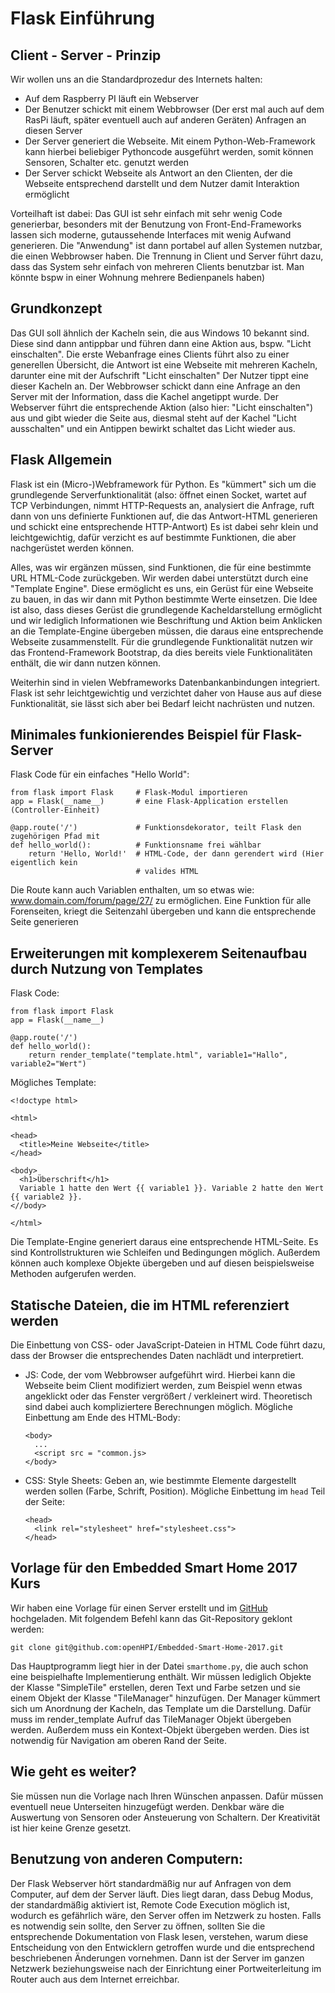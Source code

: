 # Flask Einführung
## Client - Server - Prinzip
Wir wollen uns an die Standardprozedur des Internets halten:

- Auf dem Raspberry PI läuft ein Webserver
- Der Benutzer schickt mit einem Webbrowser (Der erst mal auch auf dem RasPi läuft, später eventuell auch auf anderen Geräten) Anfragen an diesen Server
- Der Server generiert die Webseite. Mit einem Python-Web-Framework kann hierbei beliebiger Pythoncode ausgeführt werden, somit können Sensoren, Schalter etc. genutzt werden
- Der Server schickt Webseite als Antwort an den Clienten, der die Webseite entsprechend darstellt und dem Nutzer damit Interaktion ermöglicht

Vorteilhaft ist dabei: Das GUI ist sehr einfach mit sehr wenig Code generierbar, besonders mit der Benutzung von Front-End-Frameworks lassen sich moderne, gutaussehende Interfaces mit wenig Aufwand generieren. Die "Anwendung" ist dann portabel auf allen Systemen nutzbar, die einen Webbrowser haben.
Die Trennung in Client und Server führt dazu, dass das System sehr einfach von mehreren Clients benutzbar ist. Man könnte bspw in einer Wohnung mehrere Bedienpanels haben)

## Grundkonzept
Das GUI soll ähnlich der Kacheln sein, die aus Windows 10 bekannt sind. Diese sind dann antippbar und führen dann eine Aktion aus, bspw. "Licht einschalten".
Die erste Webanfrage eines Clients führt also zu einer generellen Übersicht, die Antwort ist eine Webseite mit mehreren Kacheln, darunter eine mit der Aufschrift "Licht einschalten"
Der Nutzer tippt eine dieser Kacheln an. Der Webbrowser schickt dann eine Anfrage an den Server mit der Information, dass die Kachel angetippt wurde.
Der Webserver führt die entsprechende Aktion (also hier: "Licht einschalten") aus und gibt wieder die Seite aus, diesmal steht auf der Kachel "Licht ausschalten" und ein Antippen bewirkt schaltet das Licht wieder aus.


## Flask Allgemein
Flask ist ein (Micro-)Webframework für Python. Es "kümmert" sich um die grundlegende Serverfunktionalität (also: öffnet einen Socket,
wartet auf TCP Verbindungen, nimmt HTTP-Requests an, analysiert die Anfrage, ruft dann von uns definierte Funktionen auf,
 die das Antwort-HTML generieren und schickt eine entsprechende HTTP-Antwort)
Es ist dabei sehr klein und leichtgewichtig, dafür verzicht es auf bestimmte Funktionen, die aber nachgerüstet werden können.

Alles, was wir ergänzen müssen, sind Funktionen, die für eine bestimmte URL HTML-Code zurückgeben.
Wir werden dabei unterstützt durch eine "Template Engine". Diese ermöglicht es uns, ein Gerüst für eine Webseite zu bauen, in das wir dann mit Python bestimmte Werte einsetzen.
Die Idee ist also, dass dieses Gerüst die grundlegende Kacheldarstellung ermöglicht und wir lediglich Informationen wie Beschriftung und Aktion beim Anklicken an die Template-Engine übergeben müssen, die daraus eine entsprechende Webseite zusammenstellt. Für die grundlegende Funktionalität nutzen wir das Frontend-Framework Bootstrap, da dies bereits viele Funktionalitäten enthält, die wir dann nutzen können.

Weiterhin sind in vielen Webframeworks Datenbankanbindungen integriert. Flask ist sehr leichtgewichtig und verzichtet
daher von Hause aus auf diese Funktionalität, sie lässt sich aber bei Bedarf leicht nachrüsten und nutzen.


## Minimales funkionierendes Beispiel für Flask-Server
Flask Code für ein einfaches "Hello World":
```
from flask import Flask     # Flask-Modul importieren
app = Flask(__name__)       # eine Flask-Application erstellen (Controller-Einheit)

@app.route('/')             # Funktionsdekorator, teilt Flask den zugehörigen Pfad mit
def hello_world():          # Funktionsname frei wählbar
    return 'Hello, World!'  # HTML-Code, der dann gerendert wird (Hier eigentlich kein
                            # valides HTML
```

Die Route kann auch Variablen enthalten, um so etwas wie:
www.domain.com/forum/page/27/ zu ermöglichen. 
Eine Funktion für alle Forenseiten, kriegt die Seitenzahl übergeben und kann die entsprechende Seite generieren

## Erweiterungen mit komplexerem Seitenaufbau durch Nutzung von Templates
Flask Code:
```
from flask import Flask
app = Flask(__name__)

@app.route('/')
def hello_world():
    return render_template("template.html", variable1="Hallo", variable2="Wert")
```

Mögliches Template:
```
<!doctype html>

<html>

<head>
  <title>Meine Webseite</title>
</head>

<body>
  <h1>Überschrift</h1>
  Variable 1 hatte den Wert {{ variable1 }}. Variable 2 hatte den Wert {{ variable2 }}.
<//body>

</html>
```

Die Template-Engine generiert daraus eine entsprechende HTML-Seite. Es sind Kontrollstrukturen wie Schleifen und Bedingungen möglich.
Außerdem können auch komplexe Objekte übergeben und auf diesen beispielsweise Methoden aufgerufen werden.

## Statische Dateien, die im HTML referenziert werden
Die Einbettung von CSS- oder JavaScript-Dateien in HTML Code führt dazu, dass der Browser die entsprechendes Daten nachlädt und interpretiert.

- JS: Code, der vom Webbrowser aufgeführt wird. Hierbei kann die Webseite beim Client modifiziert werden, zum Beispiel wenn etwas angeklickt oder das Fenster vergrößert / verkleinert wird. Theoretisch sind dabei auch kompliziertere Berechnungen möglich.
    Mögliche Einbettung am Ende des HTML-Body:

    ```
    <body>
      ...
      <script src = "common.js>
    </body>
    ```

- CSS: Style Sheets: Geben an, wie bestimmte Elemente dargestellt werden sollen (Farbe, Schrift, Position).
    Mögliche Einbettung im `head` Teil der Seite:
    ```
    <head>
      <link rel="stylesheet" href="stylesheet.css">
    </head>
    ```

## Vorlage für den Embedded Smart Home 2017 Kurs
Wir haben eine Vorlage für einen Server erstellt und im [GitHub](https://github.com/openHPI/Embedded-Smart-Home-2017) hochgeladen.
Mit folgendem Befehl kann das Git-Repository geklont werden:
```
git clone git@github.com:openHPI/Embedded-Smart-Home-2017.git
```

Das Hauptprogramm liegt hier in der Datei `smarthome.py`, die auch schon eine beispielhafte Implementierung enthält. Wir müssen lediglich Objekte der Klasse "SimpleTile" erstellen, deren Text und Farbe setzen und sie einem Objekt der Klasse "TileManager" hinzufügen. Der Manager kümmert sich um Anordnung der Kacheln, das Template um die Darstellung. Dafür muss im render_template Aufruf das TileManager Objekt übergeben werden. Außerdem muss ein Kontext-Objekt übergeben werden. Dies ist notwendig für Navigation am oberen Rand der Seite.

## Wie geht es weiter?
Sie müssen nun die Vorlage nach Ihren Wünschen anpassen. Dafür müssen eventuell neue Unterseiten hinzugefügt werden. Denkbar wäre die Auswertung von Sensoren oder Ansteuerung von Schaltern. Der Kreativität ist hier keine Grenze gesetzt.

## Benutzung von anderen Computern:
Der Flask Webserver hört standardmäßig nur auf Anfragen von dem Computer, auf dem der Server läuft. Dies liegt daran, dass Debug Modus, der standardmäßig aktiviert ist, Remote Code Execution möglich ist, wodurch es gefährlich wäre, den Server offen im Netzwerk zu hosten. Falls es notwendig sein sollte, den Server zu öffnen, sollten Sie die entsprechende Dokumentation von Flask lesen, verstehen, warum diese Entscheidung von den Entwicklern getroffen wurde und die entsprechend beschriebenen Änderungen vornehmen. Dann ist der Server im ganzen Netzwerk beziehungsweise nach der Einrichtung einer Portweiterleitung im Router auch aus dem Internet erreichbar.
